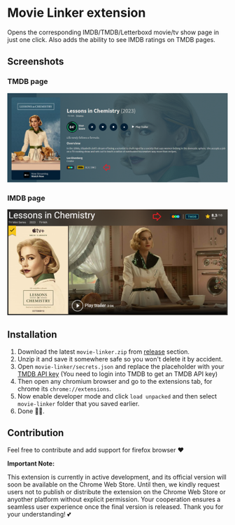 # Movie Linker extension

Opens the corresponding IMDB/TMDB/Letterboxd movie/tv show page in just one click. Also adds the ability to see IMDB ratings on TMDB pages.

## Screenshots

### TMDB page

![Screenshot](./screenshot/tmdb.png)

### IMDB page

![Screenshot](./screenshot/imdb.png)

## Installation

1. Download the latest `movie-linker.zip` from [release](https://github.com/Tetrax-10/movie-linker/releases/latest) section.
2. Unzip it and save it somewhere safe so you won't delete it by accident.
3. Open `movie-linker/secrets.json` and replace the placeholder with your [TMDB API key](https://www.themoviedb.org/settings/api) (You need to login into TMDB to get an TMDB API key)
4. Then open any chromium browser and go to the extensions tab, for chrome its `chrome://extensions`.
5. Now enable developer mode and click `load unpacked` and then select `movie-linker` folder that you saved earlier.
6. Done 🥳🎉.

## Contribution

Feel free to contribute and add support for firefox browser ❤️

**Important Note:**

This extension is currently in active development, and its official version will soon be available on the Chrome Web Store. Until then, we kindly request users not to publish or distribute the extension on the Chrome Web Store or anyother platform without explicit permission. Your cooperation ensures a seamless user experience once the final version is released. Thank you for your understanding! 💕
